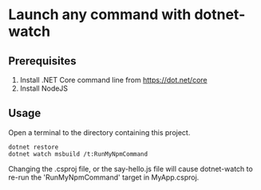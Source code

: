 Launch any command with dotnet-watch
====================================

## Prerequisites

1. Install .NET Core command line from <https://dot.net/core>
2. Install NodeJS

## Usage

Open a terminal to the directory containing this project.

```
dotnet restore
dotnet watch msbuild /t:RunMyNpmCommand
```

Changing the .csproj file, or the say-hello.js file will cause dotnet-watch to re-run the 'RunMyNpmCommand' target in MyApp.csproj.
